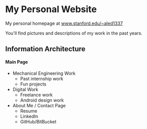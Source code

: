 My Personal Website
================

My personal homepage at www.stanford.edu/~aled1337

You'll find pictures and descriptions of my work in the past years.

Information Architecture
----------------

#### Main Page ####

- Mechanical Engineering Work
  - Past internship work
  - Fun projects
- Digital Work
  - Freelance work
  - Android design work
- About Me / Contact Page
  - Resume
  - LinkedIn
  - GitHub/BitBucket
